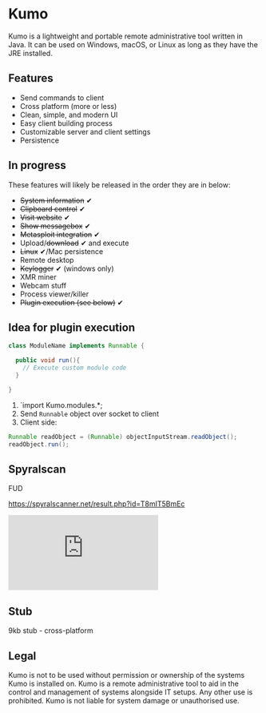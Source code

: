 # Kumo

Kumo is a lightweight and portable remote administrative tool written in Java. It can be used on Windows, macOS, or Linux as long as they have the JRE installed.

## Features

* Send commands to client
* Cross platform (more or less)
* Clean, simple, and modern UI
* Easy client building process
* Customizable server and client settings
* Persistence

## In progress
These features will likely be released in the order they are in below:

* ~~System information~~ ✔
* ~~Clipboard control~~ ✔
* ~~Visit website~~ ✔
* ~~Show messagebox~~ ✔
* ~~Metasploit integration~~ ✔
* Upload/~~download~~ ✔ and execute
* ~~Linux~~ ✔/Mac persistence
* Remote desktop
* ~~Keylogger~~ ✔ (windows only)
* XMR miner
* Webcam stuff
* Process viewer/killer
* ~~Plugin execution (see below)~~ ✔

## Idea for plugin execution
```java
class ModuleName implements Runnable {

  public void run(){
    // Execute custom module code
  }

}
```
1. `import Kumo.modules.*;
2. Send `Runnable` object over socket to client
3. Client side: 
```java
Runnable readObject = (Runnable) objectInputStream.readObject();
readObject.run();
```

## Spyralscan
FUD

https://spyralscanner.net/result.php?id=T8mIT5BmEc

![scan](https://spyralscanner.net/imgshr/index.php?id=T8mIT5BmEc)

## Stub
9kb stub - cross-platform


## Legal
Kumo is not to be used without permission or ownership of the systems Kumo is installed on. Kumo is a remote administrative tool to aid in the control and management of systems alongside IT setups. Any other use is prohibited. Kumo is not liable for system damage or unauthorised use.

